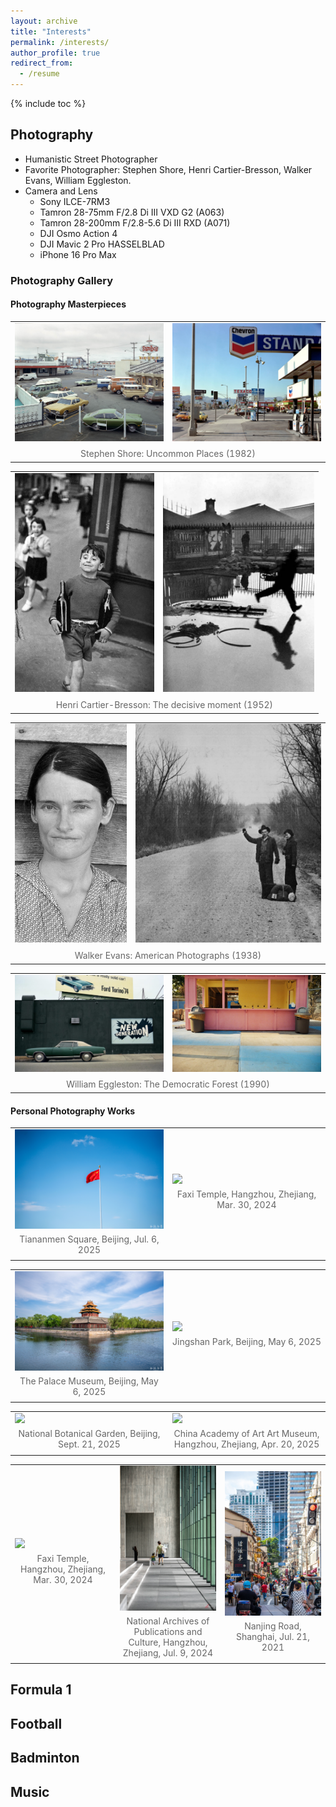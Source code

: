 ```yaml
---
layout: archive
title: "Interests"
permalink: /interests/
author_profile: true
redirect_from:
  - /resume
---
```


{% include toc %}

## Photography

- Humanistic Street Photographer
- Favorite Photographer: Stephen Shore, Henri Cartier-Bresson, Walker Evans, William Eggleston.
- Camera and Lens
  - Sony ILCE-7RM3
  - Tamron 28-75mm F/2.8 Di III VXD G2 (A063)
  - Tamron 28-200mm F/2.8-5.6 Di III RXD (A071)
  - DJI Osmo Action 4
  - DJI Mavic 2 Pro HASSELBLAD
  - iPhone 16 Pro Max

### Photography Gallery

#### Photography Masterpieces

<table style="border: none; width: 100%;">
<tr style="border: none;">
<td style="border: none; width: 50%;"><a href="/images/interests/photography/Shore-1.jpg"><img src='/images/interests/photography/Shore-1.jpg' style="width: 100%; object-fit: cover;"></a></td>
<td style="border: none; width: 50%;"><a href="/images/interests/photography/Shore-2.jpg"><img src='/images/interests/photography/Shore-2.jpg' style="width: 100%; object-fit: cover;"></a></td>
</tr>
<tr style="border: none;">
<td colspan="2" style="border: none; text-align: center; font-size: 1.0em; color: #666; padding: 5px 0;">
  Stephen Shore: Uncommon Places (1982)
</td>
</tr>
</table>

<table style="border: none; width: 100%;">
<tr style="border: none;">
<td style="border: none;"><a href="/images/interests/photography/Bresson-1.jpg"><img src='/images/interests/photography/Bresson-1.jpg' style="width: 100%; height: 350px; object-fit: cover;"></a></td>
<td style="border: none;"><a href="/images/interests/photography/Bresson-2.jpg"><img src='/images/interests/photography/Bresson-2.jpg' style="width: 100%; height: 350px; object-fit: cover;"></a></td>
</tr>
<tr style="border: none;">
<td colspan="2" style="border: none; text-align: center; font-size: 1.0em; color: #666; padding: 5px 0;">
  Henri Cartier-Bresson: The decisive moment (1952)
</td>
</tr>
</table>

<table style="border: none; width: 100%;">
<tr style="border: none;">
<td style="border: none;"><a href="/images/interests/photography/Evans-1.jpg"><img src='/images/interests/photography/Evans-1.jpg' style="width: 100%; height: 350px; object-fit: cover;"></a></td>
<td style="border: none;"><a href="/images/interests/photography/Evans-2.jpg"><img src='/images/interests/photography/Evans-2.jpg' style="width: 100%; height: 350px; object-fit: cover;"></a></td>
</tr>
<tr style="border: none;">
<td colspan="2" style="border: none; text-align: center; font-size: 1.0em; color: #666; padding: 5px 0;">
  Walker Evans: American Photographs (1938)
</td>
</tr>
</table>

<table style="border: none; width: 100%;">
<tr style="border: none;">
<td style="border: none; width: 50%;"><a href="/images/interests/photography/Eggleston-1.jpg"><img src='/images/interests/photography/Eggleston-1.jpg' style="width: 100%; object-fit: cover;"></a></td>
<td style="border: none; width: 50%;"><a href="/images/interests/photography/Eggleston-2.jpg"><img src='/images/interests/photography/Eggleston-2.jpg' style="width: 100%; object-fit: cover;"></a></td>
</tr>
<tr style="border: none;">
<td colspan="2" style="border: none; text-align: center; font-size: 1.0em; color: #666; padding: 5px 0;">
  William Eggleston: The Democratic Forest (1990)
</td>
</tr>
</table>

#### Personal Photography Works

<table style="border: none; width: 100%;">
<tr style="border: none;">
<td style="border: none; width: 50%;">
  <figure style="margin: 0;">
    <a href="/images/interests/photography/DSC6335.jpg">
      <img src='/images/interests/photography/DSC6335.jpg' style="width: 100%; object-fit: cover;">
    </a>
    <figcaption style="text-align: center; font-size: 1.0em; color: #666; padding: 5px 0;">Tiananmen Square, Beijing, Jul. 6, 2025</figcaption>
  </figure>
</td>
<td style="border: none; width: 50%;">
  <figure style="margin: 0;">
    <a href="/images/interests/photography/DSC3578.jpg">
      <img src='/images/interests/photography/DSC3578.jpg' style="width: 100%; object-fit: cover;">
    </a>
    <figcaption style="text-align: center; font-size: 1.0em; color: #666; padding: 5px 0;">Faxi Temple, Hangzhou, Zhejiang, Mar. 30, 2024</figcaption>
  </figure>
</td>
</tr>
</table>

<table style="border: none; width: 100%;">
<tr style="border: none;">
<td style="border: none; width: 50%;">
  <figure style="margin: 0;">
    <a href="/images/interests/photography/DSC6020.jpg">
      <img src='/images/interests/photography/DSC6020.jpg' style="width: 100%; object-fit: cover;">
    </a>
    <figcaption style="text-align: center; font-size: 1.0em; color: #666; padding: 5px 0;">The Palace Museum, Beijing, May 6, 2025</figcaption>
  </figure>
</td>
<td style="border: none; width: 50%;">
  <figure style="margin: 0;">
    <a href="/images/interests/photography/DSC6116-HDR.jpg">
      <img src='/images/interests/photography/DSC6116-HDR.jpg' style="width: 100%; object-fit: cover;">
    </a>
    <figcaption style="text-align: center; font-size: 1.0em; color: #666; padding: 5px 0;">Jingshan Park, Beijing, May 6, 2025</figcaption>
  </figure>
</td>
</tr>
</table>

<table style="border: none; width: 100%;">
<tr style="border: none;">
<td style="border: none; width: 50%;">
  <figure style="margin: 0;">
    <a href="/images/interests/photography/DSC5481.jpg">
      <img src='/images/interests/photography/DSC5481.jpg' style="width: 100%; object-fit: cover;">
    </a>
    <figcaption style="text-align: center; font-size: 1.0em; color: #666; padding: 5px 0;">National Botanical Garden, Beijing, Sept. 21, 2025</figcaption>
  </figure>
</td>
<td style="border: none; width: 50%;">
  <figure style="margin: 0;">
    <a href="/images/interests/photography/DSC5688.jpg">
      <img src='/images/interests/photography/DSC5688.jpg' style="width: 100%; object-fit: cover;">
    </a>
    <figcaption style="text-align: center; font-size: 1.0em; color: #666; padding: 5px 0;">China Academy of Art Art Museum, Hangzhou, Zhejiang, Apr. 20, 2025</figcaption>
  </figure>
</td>
</tr>
</table>

<table style="border: none; width: 100%;">
<tr style="border: none;">
<td style="border: none; width: 33.3%;">
  <figure style="margin: 0;">
    <a href="/images/interests/photography/DSC3602.jpg">
      <img src='/images/interests/photography/DSC3602.jpg' style="width: 100%; object-fit: cover;">
    </a>
    <figcaption style="text-align: center; font-size: 1.0em; color: #666; padding: 5px 0;">Faxi Temple, Hangzhou, Zhejiang, Mar. 30, 2024</figcaption>
  </figure>
</td>
<td style="border: none; width: 33.3%;">
  <figure style="margin: 0;">
    <a href="/images/interests/photography/DSC3991.jpg">
      <img src='/images/interests/photography/DSC3991.jpg' style="width: 100%; object-fit: cover;">
    </a>
    <figcaption style="text-align: center; font-size: 1.0em; color: #666; padding: 5px 0;">National Archives of Publications and Culture, Hangzhou, Zhejiang, Jul. 9, 2024</figcaption>
  </figure>
</td>
<td style="border: none; width: 33.3%;">
  <figure style="margin: 0;">
    <a href="/images/interests/photography/IMG_0652.jpg">
      <img src='/images/interests/photography/IMG_0652.jpg' style="width: 100%; object-fit: cover;">
    </a>
    <figcaption style="text-align: center; font-size: 1.0em; color: #666; padding: 5px 0;">Nanjing Road, Shanghai, Jul. 21, 2021</figcaption>
  </figure>
</td>
</tr>
</table>



## Formula 1



## Football


## Badminton


## Music
